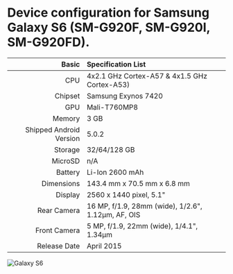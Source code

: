 Device configuration for Samsung Galaxy S6 (SM-G920F, SM-G920I, SM-G920FD).
========================================

Basic   | Specification List
-------:|:-------------------------
CPU     | 4x2.1 GHz Cortex-A57 & 4x1.5 GHz Cortex-A53)
Chipset | Samsung Exynos 7420
GPU     | Mali-T760MP8
Memory  | 3 GB
Shipped Android Version | 5.0.2
Storage | 32/64/128 GB
MicroSD | n/A
Battery | Li-Ion 2600 mAh
Dimensions | 143.4 mm x 70.5 mm x 6.8 mm
Display | 2560 x 1440 pixel, 5.1"
Rear Camera  | 16 MP, f/1.9, 28mm (wide), 1/2.6", 1.12µm, AF, OIS
Front Camera | 5 MP, f/1.9, 22mm (wide), 1/4.1", 1.34µm
Release Date | April 2015

![Galaxy S6](https://fdn2.gsmarena.com/vv/bigpic/samsung-galaxy-s6.jpg "Galaxy S6")
